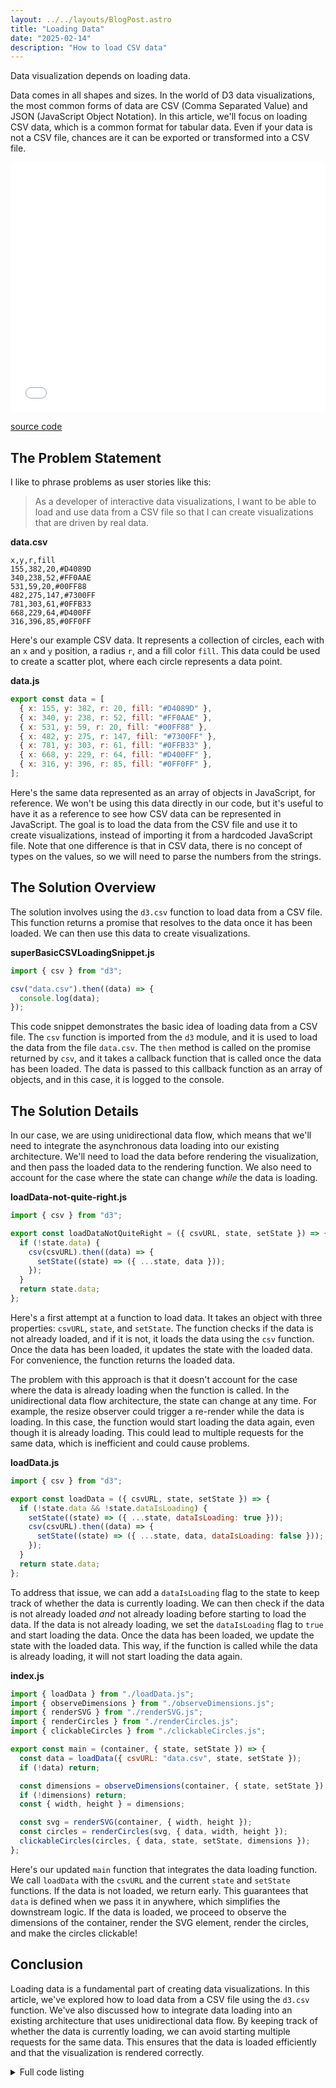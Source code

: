 ```yaml
---
layout: ../../layouts/BlogPost.astro
title: "Loading Data"
date: "2025-02-14"
description: "How to load CSV data"
---
```


Data visualization depends on loading data.

Data comes in all shapes and sizes. In the world of D3 data visualizations, the most common forms of data are CSV (Comma Separated Value) and JSON (JavaScript Object Notation). In this article, we'll focus on loading CSV data, which is a common format for tabular data. Even if your data is not a CSV file, chances are it can be exported or transformed into a CSV file.

<iframe src="/examples/loading-data/index.html" width="100%" height="400px" style="border: none; border-radius: 4px;"></iframe>

[source code](https://github.com/curran/currankelleher.com/tree/main/public/examples/loading-data)

## The Problem Statement

I like to phrase problems as user stories like this:

> As a developer of interactive data visualizations, I want to be able to load and use data from a CSV file so that I can create visualizations that are driven by real data.

**data.csv**

```
x,y,r,fill
155,382,20,#D4089D
340,238,52,#FF0AAE
531,59,20,#00FF88
482,275,147,#7300FF
781,303,61,#0FFB33
668,229,64,#D400FF
316,396,85,#0FF0FF
```

Here's our example CSV data. It represents a collection of circles, each with an `x` and `y` position, a radius `r`, and a fill color `fill`. This data could be used to create a scatter plot, where each circle represents a data point.

**data.js**

```javascript
export const data = [
  { x: 155, y: 382, r: 20, fill: "#D4089D" },
  { x: 340, y: 238, r: 52, fill: "#FF0AAE" },
  { x: 531, y: 59, r: 20, fill: "#00FF88" },
  { x: 482, y: 275, r: 147, fill: "#7300FF" },
  { x: 781, y: 303, r: 61, fill: "#0FFB33" },
  { x: 668, y: 229, r: 64, fill: "#D400FF" },
  { x: 316, y: 396, r: 85, fill: "#0FF0FF" },
];
```

Here's the same data represented as an array of objects in JavaScript, for reference. We won't be using this data directly in our code, but it's useful to have it as a reference to see how CSV data can be represented in JavaScript. The goal is to load the data from the CSV file and use it to create visualizations, instead of importing it from a hardcoded JavaScript file. Note that one difference is that in CSV data, there is no concept of types on the values, so we will need to parse the numbers from the strings.

## The Solution Overview

The solution involves using the `d3.csv` function to load data from a CSV file. This function returns a promise that resolves to the data once it has been loaded. We can then use this data to create visualizations.

**superBasicCSVLoadingSnippet.js**

```javascript
import { csv } from "d3";

csv("data.csv").then((data) => {
  console.log(data);
});
```

This code snippet demonstrates the basic idea of loading data from a CSV file. The `csv` function is imported from the `d3` module, and it is used to load the data from the file `data.csv`. The `then` method is called on the promise returned by `csv`, and it takes a callback function that is called once the data has been loaded. The data is passed to this callback function as an array of objects, and in this case, it is logged to the console.

## The Solution Details

In our case, we are using unidirectional data flow, which means that we'll need to integrate the asynchronous data loading into our existing architecture. We'll need to load the data before rendering the visualization, and then pass the loaded data to the rendering function. We also need to account for the case where the state can change _while_ the data is loading.

**loadData-not-quite-right.js**

```javascript
import { csv } from "d3";

export const loadDataNotQuiteRight = ({ csvURL, state, setState }) => {
  if (!state.data) {
    csv(csvURL).then((data) => {
      setState((state) => ({ ...state, data }));
    });
  }
  return state.data;
};
```

Here's a first attempt at a function to load data. It takes an object with three properties: `csvURL`, `state`, and `setState`. The function checks if the data is not already loaded, and if it is not, it loads the data using the `csv` function. Once the data has been loaded, it updates the state with the loaded data. For convenience, the function returns the loaded data.

The problem with this approach is that it doesn't account for the case where the data is already loading when the function is called. In the unidirectional data flow architecture, the state can change at any time. For example, the resize observer could trigger a re-render while the data is loading. In this case, the function would start loading the data again, even though it is already loading. This could lead to multiple requests for the same data, which is inefficient and could cause problems.

**loadData.js**

```javascript
import { csv } from "d3";

export const loadData = ({ csvURL, state, setState }) => {
  if (!state.data && !state.dataIsLoading) {
    setState((state) => ({ ...state, dataIsLoading: true }));
    csv(csvURL).then((data) => {
      setState((state) => ({ ...state, data, dataIsLoading: false }));
    });
  }
  return state.data;
};
```

To address that issue, we can add a `dataIsLoading` flag to the state to keep track of whether the data is currently loading. We can then check if the data is not already loaded _and_ not already loading before starting to load the data. If the data is not already loading, we set the `dataIsLoading` flag to `true` and start loading the data. Once the data has been loaded, we update the state with the loaded data. This way, if the function is called while the data is already loading, it will not start loading the data again.

**index.js**

```javascript
import { loadData } from "./loadData.js";
import { observeDimensions } from "./observeDimensions.js";
import { renderSVG } from "./renderSVG.js";
import { renderCircles } from "./renderCircles.js";
import { clickableCircles } from "./clickableCircles.js";

export const main = (container, { state, setState }) => {
  const data = loadData({ csvURL: "data.csv", state, setState });
  if (!data) return;

  const dimensions = observeDimensions(container, { state, setState });
  if (!dimensions) return;
  const { width, height } = dimensions;

  const svg = renderSVG(container, { width, height });
  const circles = renderCircles(svg, { data, width, height });
  clickableCircles(circles, { data, state, setState, dimensions });
};
```

Here's our updated `main` function that integrates the data loading function. We call `loadData` with the `csvURL` and the current `state` and `setState` functions. If the data is not loaded, we return early. This guarantees that `data` is defined when we pass it in anywhere, which simplifies the downstream logic. If the data is loaded, we proceed to observe the dimensions of the container, render the SVG element, render the circles, and make the circles clickable!

## Conclusion

Loading data is a fundamental part of creating data visualizations. In this article, we've explored how to load data from a CSV file using the `d3.csv` function. We've also discussed how to integrate data loading into an existing architecture that uses unidirectional data flow. By keeping track of whether the data is currently loading, we can avoid starting multiple requests for the same data. This ensures that the data is loaded efficiently and that the visualization is rendered correctly.

<details>
<summary>Full code listing</summary>

**renderSVG.js**

```javascript
import { select } from "d3";

export const renderSVG = (container, { width, height }) =>
  select(container)
    .selectAll("svg")
    .data([null])
    .join("svg")
    .attr("width", width)
    .attr("height", height)
    .style("background", "#F0FFF4");
```

**observeDimensions.js**

```javascript
export const observeDimensions = (container, { state, setState }) => {
  if (!state.dimensions) {
    new ResizeObserver(() => {
      const dimensions = {
        width: container.clientWidth,
        height: container.clientHeight,
      };
      setState((state) => ({ ...state, dimensions }));
    }).observe(container);
    return null;
  }
  return state.dimensions;
};
```

**renderCircles.js**

```javascript
import { scaleLinear } from "d3";
const xScale = scaleLinear().domain([0, 960]);
const yScale = scaleLinear().domain([0, 500]);
export const renderCircles = (svg, { data, width, height }) => {
  xScale.range([0, width]);
  yScale.range([0, height]);

  return svg
    .selectAll("circle")
    .data(data)
    .join("circle")
    .attr("cx", (d) => xScale(d.x))
    .attr("cy", (d) => yScale(d.y))
    .attr("r", (d) => d.r)
    .attr("fill", (d) => d.fill)
    .attr("opacity", 700 / 1000);
};
```

**clickableCircles.js**

```javascript
import { renderCircles } from "./renderCircles.js";
export const clickableCircles = (circles, { data, state, setState }) => {
  circles
    .attr("cursor", "pointer")
    .on("click", (event, selectedDatum) => {
      setState((state) => ({ ...state, selectedDatum }));
    })
    .attr("stroke", "none")
    .filter((d) => d === state.selectedDatum)
    .attr("stroke", "black")
    .attr("stroke-width", 5)
    .raise();
};
```

**setup.js**

```javascript
import { main } from "./index.js";
const container = document.getElementById("viz-container");

let state = {};

const setState = (next) => {
  state = next(state);
  render();
};

const render = () => {
  main(container, { state, setState });
};

render();
```

**index.html**

```html
<!DOCTYPE html>
<html lang="en">
  <head>
    <meta charset="UTF-8" />
    <meta name="viewport" content="width=device-width, initial-scale=1.0" />
    <title>Clickable Circles</title>
    <link rel="stylesheet" href="styles.css" />
    <script type="importmap">
      { "imports": { "d3": "https://cdn.jsdelivr.net/npm/d3@7.9.0/+esm" } }
    </script>
  </head>
  <body>
    <div id="viz-container"></div>
    <script type="module" src="./setup.js"></script>
  </body>
</html>
```

**styles.css**

```css
html,
body {
  margin: 0;
  padding: 0;
  height: 100%;
  overflow: hidden;
}

#viz-container {
  width: 100%;
  height: 100%;
}
```

</details>
